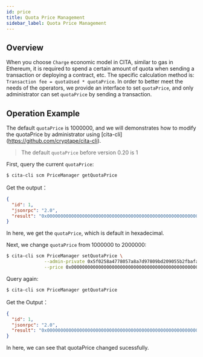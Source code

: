 ```yaml
---
id: price
title: Quota Price Management
sidebar_label: Quota Price Management
---
```


## Overview

When you choose `Charge` economic model in CITA, similar to gas in Ethereum, it is required to spend a certain amount of quota when sending a transaction or deploying a contract, etc.
The specific calculation method is: `Transaction fee = quotaUsed * quotaPrice`.
In order to better meet the needs of the operators, we provide an interface to set `quotaPrice`, and only administrator can set `quotaPrice` by sending a transaction.

## Operation Example

The default `quotaPrice` is 1000000, and we will demonstrates how to modify the quotaPrice by administrator using [cita-cli] (https://github.com/cryptape/cita-cli).

> The default `quotaPrice` before version 0.20 is 1

First, query the current `quotaPrice`:

```bash
$ cita-cli scm PriceManager getQuotaPrice
```

Get the output：
```json
{
  "id": 1,
  "jsonrpc": "2.0",
  "result": "0x00000000000000000000000000000000000000000000000000000000000f4240"
}

```

In here, we get the `quotaPrice`, which is default in hexadecimal.

Next, we change `quotaPrice` from 1000000 to 2000000:

```bash
$ cita-cli scm PriceManager setQuotaPrice \
              --admin-private 0x5f0258a4778057a8a7d97809bd209055b2fbafa654ce7d31ec7191066b9225e6 \
              --price 0x00000000000000000000000000000000000000000000000000000000001e8480
```

Query again:

```bash
$ cita-cli scm PriceManager getQuotaPrice
```

Get the Output：
```json
{
  "id": 1,
  "jsonrpc": "2.0",
  "result": "0x00000000000000000000000000000000000000000000000000000000001e8480"
}
```

In here, we can see that quotaPrice changed sucessfully.